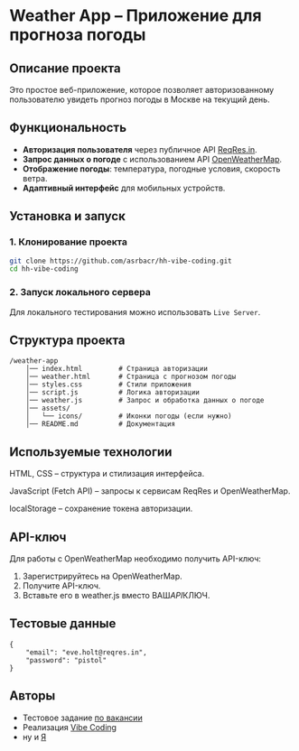 # Weather App – Приложение для прогноза погоды

## Описание проекта

Это простое веб-приложение, которое позволяет авторизованному пользователю увидеть прогноз погоды в Москве на текущий день.

## Функциональность

- **Авторизация пользователя** через публичное API [ReqRes.in](https://reqres.in).
- **Запрос данных о погоде** с использованием API [OpenWeatherMap](https://openweathermap.org/api).
- **Отображение погоды**: температура, погодные условия, скорость ветра.
- **Адаптивный интерфейс** для мобильных устройств.

## Установка и запуск

### 1. **Клонирование проекта**

```bash
git clone https://github.com/asrbacr/hh-vibe-coding.git
cd hh-vibe-coding
```

### 2. Запуск локального сервера

Для локального тестирования можно использовать `Live Server`.

## Структура проекта

```
/weather-app
    │── index.html         # Страница авторизации
    │── weather.html       # Страница с прогнозом погоды
    │── styles.css         # Стили приложения
    │── script.js          # Логика авторизации
    │── weather.js         # Запрос и обработка данных о погоде
    │── assets/
    │   └── icons/         # Иконки погоды (если нужно)
    │── README.md          # Документация
```

## Используемые технологии

HTML, CSS – структура и стилизация интерфейса.

JavaScript (Fetch API) – запросы к сервисам ReqRes и OpenWeatherMap.

localStorage – сохранение токена авторизации.

## API-ключ

Для работы с OpenWeatherMap необходимо получить API-ключ:

1. Зарегистрируйтесь на OpenWeatherMap.
2. Получите API-ключ.
3. Вставьте его в weather.js вместо ВАШ*API*КЛЮЧ.

## Тестовые данные

```
{
    "email": "eve.holt@reqres.in",
    "password": "pistol"
}
```

## Авторы

- Тестовое задание [по вакансии](https://yaroslavl.hh.ru/vacancy/120663001)
- Реализация [Vibe Coding](https://copilot.microsoft.com/)
- ну и [Я](https://asrbacr.github.io)
